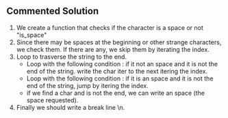 ## Commented Solution

1. We create a function that checks if the character is a space or not "is_space"
2. Since there may be spaces at the beginning or other strange characters, we check them.
   If there are any, we skip them by iterating the index.
3. Loop to trasverse the string to the end.
   - Loop with the following condition :
     if it not an space and it is not the end of the string.
     write the char
     iter to the next itering the index.
   - Loop with the following condition :
     if it is an space and it is not the end of the string, jump by itering the index.
   - if we find a char and is not the end, we can write an space (the space requested).
4. Finally we should write a break line \n.

